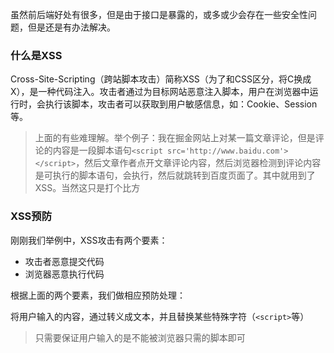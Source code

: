 虽然前后端好处有很多，但是由于接口是暴露的，或多或少会存在一些安全性问题，但是还是有办法解决。

### 什么是XSS

Cross-Site-Scripting（跨站脚本攻击）简称XSS（为了和CSS区分，将C换成X），是一种代码注入。攻击者通过为目标网站恶意注入脚本，用户在浏览器中运行时，会执行该脚本，攻击者可以获取到用户敏感信息，如：Cookie、Session等。

> 上面的有些难理解。举个例子：我在掘金网站上对某一篇文章评论，但是评论的内容是一段脚本语句`<script src='http://www.baidu.com'></script>`，然后文章作者点开文章评论内容，然后浏览器检测到评论内容是可执行的脚本语句，会执行，然后就跳转到百度页面了。其中就用到了XSS。当然这只是打个比方

### XSS预防

刚刚我们举例中，XSS攻击有两个要素：

- 攻击者恶意提交代码
- 浏览器恶意执行代码

根据上面的两个要素，我们做相应预防处理：

将用户输入的内容，通过转义成文本，并且替换某些特殊字符（`<script>`等）

> 只需要保证用户输入的是不能被浏览器只需的脚本即可

